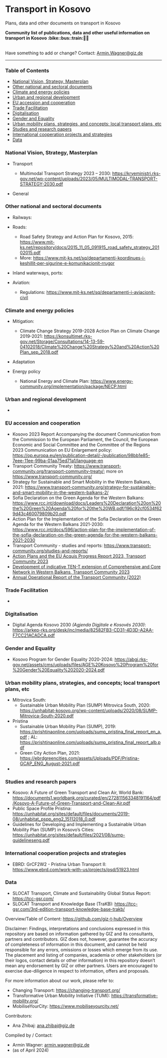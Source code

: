 # Transport in Kosovo
Plans, data and other documents on transport in Kosovo

<b> 
Community list of publications, data and other useful information on transport in Kosovo :bike::bus::train:🌳🚊
</b><br><br>

Have something to add or change? Contact: Armin.Wagner@giz.de

------------------------------

### Table of Contents

- [National Vision, Strategy, Masterplan](#National-Vision-Strategy-Masterplan)
- [Other national and sectoral documents](#other-national-sectoral-documents) 
- [Climate and energy policies](#climate-energy-policies)
- [Urban and regional development](#urban)
- [EU accession and cooperation](#eu-accession)
- [Trade Facilitation](#trade-facilitation)  
- [Digitalisation](#digitalisation)
- [Gender and Equality](#gender)
- [Urban mobility plans, strategies, and concepts; local transport plans, etc](#local-transport-plans) 
- [Studies and research papers](#studies-research) 
- [International cooperation projects and strategies](#International-cooperation) 
- [Data](#data) 

  
### National Vision, Strategy, Masterplan <a name="national-vision-strategy-masterplan"></a> 

- Transport
	- Multimodal Transport Strategy 2023 – 2030: https://kryeministri.rks-gov.net/wp-content/uploads/2023/05/MULTIMODAL-TRANSPORT-STRATEGY-2030.pdf

- General


### Other national and sectoral documents <a name="other-national-sectoral-documents"></a> 

- Railways:
 
- Roads:
	-  Road Safety Strategy and Action Plan for Kosovo, 2015: https://www.mit-ks.net/repository/docs/2015_11_05_091915_road_safety_strategy_20102015.pdf
	-  More: https://www.mit-ks.net/sq/departamenti-koordinues-i-keshillit-per-sigurine-e-komunikacionit-rrugor

    
- Inland waterways, ports:
- Aviation:
	- Regulations: https://www.mit-ks.net/sq/departamenti-i-aviacionit-civil 

### Climate and energy policies <a name="climate-energy-policies"></a> 

- Mitigation:
	- Climate Change Strategy 2019-2028 Action Plan on Climate Change 2019-2021: https://konsultimet.rks-gov.net/Storage/Consultations/14-13-59-04102018/Climate%20Change%20Strategy%20and%20Action%20Plan_sep_2018.pdf
    
- Adaptation
   

- Energy policy 
  - National Energy and Climate Plan: https://www.energy-community.org/implementation/package/NECP.html

### Urban and regional development <a name="urban"></a> 

- 

### EU accession and cooperation <a name="eu-accession"></a> 

- Kosovo 2023 Report Accompanying the document Communication from the Commission to the European Parliament, the Council, the European Economic and Social Committee and the Committee of the Regions 2023 Communication on EU Enlargement policy: https://op.europa.eu/en/publication-detail/-/publication/98bb1e85-7eee-11ee-99ba-01aa75ed71a1/language-en
- Transport Community Treaty: https://www.transport-community.org/transport-community-treaty/; more on https://www.transport-community.org/
- Strategy for Sustainable and Smart Mobility in the Western Balkans, 2021: https://www.transport-community.org/strategy-for-sustainable-and-smart-mobility-in-the-western-balkans-2/
- Sofia Declaration on the Green Agenda for the Western Balkans: https://www.rcc.int/download/docs/Leaders%20Declaration%20on%20the%20Green%20Agenda%20for%20the%20WB.pdf/196c92cf0534f629d43c460079809b20.pdf 
- Action Plan for the Implementation of the Sofia Declaration on the Green Agenda for the Western Balkans 2021-2030: https://www.rcc.int/docs/596/action-plan-for-the-implementation-of-the-sofia-declaration-on-the-green-agenda-for-the-western-balkans-2021-2030
- Transport Community - studies and reports: https://www.transport-community.org/studies-and-reports/
-  [Action Plans and the EU Acquis Progress Report 2023, Transport Community 2023](https://www.transport-community.org/wp-content/uploads/2023/12/Action-Plans-and-EU-Acquis-Progress-Report-2023-WEB.pdf)
- [Development of indicative TEN-T extension of Comprehensive and Core Network in Western Balkans, Transport Community 2023](https://www.transport-community.org/wp-content/uploads/2023/12/TEN-T-Report-2023-WEB.pdf)
- [Annual Operational Report of the Transport Community (2022)](https://www.transport-community.org/wp-content/uploads/2022/06/AOR-2021.pdf)

### Trade Facilitation <a name="trade-facilitation"></a> 

-

### Digitalisation <a name="digitalisation"></a>

- Digital Agenda Kosovo 2030 *(Agjenda Digjitale e Kosovës 2030)*: https://arkep-rks.org/desk/inc/media/82582FB3-CD31-4D3D-A2AA-F7CC21ACADCA.pdf

### Gender and Equality <a name="gender"></a>

- Kosovo Program for Gender Equality 2020-2024: https://abgj.rks-gov.net/assets/cms/uploads/files/AGE%20Kosovo%20Program%20for%20Gender%20Equality%202020-2024.pdf

### Urban mobility plans, strategies, and concepts; local transport plans, etc <a name="local-transport-plans"></a>  

- Mitrovica South:
	- Sustainable Urban Mobility Plan (SUMP) Mitrovica South, 2020: https://unhabitat-kosovo.org/wp-content/uploads/2020/08/SUMP-Mitrovica-South-2020.pdf
 - Pristina
	- Sustainable Urban Mobility Plan (SUMP), 2019: https://prishtinaonline.com/uploads/sump_pristina_final_report_en_a.pdf ; AL: https://prishtinaonline.com/uploads/sump_pristina_final_report_alb.pdf
 	- Green City Action Plan, 2021: https://ebrdgreencities.com/assets/Uploads/PDF/Pristina-GCAP_ENG_August-2021.pdf
  - 


### Studies and research papers <a name="studies-research"></a> 

- Kosovo: A Future of Green Transport and Clean Air, World Bank: https://documents1.worldbank.org/curated/en/272811563348191164/pdf/Kosovo-A-Future-of-Green-Transport-and-Clean-Air.pdf
- Public Space Profile Pristina: https://unhabitat.org/sites/default/files/documents/2019-08/unhabitat_pspp_eng2_15112018_0.pdf
- Guidelines for Developing and Implementing a Sustainable Urban Mobility Plan (SUMP) in Kosovo’s Cities: https://unhabitat.org/sites/default/files/2021/08/sump-guidelineseng.pdf

### International cooperation projects and strategies <a name="international-cooperation"></a> 

- EBRD: GrCF2W2 - Pristina Urban Transport II: https://www.ebrd.com/work-with-us/projects/psd/51923.html

### Data <a name="data"></a>

- SLOCAT Transport, Climate and Sustainability Global Status Report: https://tcc-gsr.com/ 
- SLOCAT Transport and Knowledge Base (TraKB):  https://tcc-gsr.com/3rd-edition-transport-knowledge-base-trakb/ 


Overview/Table of Content: https://github.com/giz-t-hub/Overview

Disclaimer: Findings, interpretations and conclusions expressed in this repository are based on information gathered by GIZ and its consultants, partners and contributors. GIZ does not, however, guarantee the accuracy of completeness of information in this document, and cannot be held responsible for any errors, omissions or losses which emerge from its use. The placement and listing of companies, academia or other stakeholders (or their logos, contact details or other information) in this repository doesn’t mean any endorsement by GIZ or other partners. Users are encouraged to exercise due-diligence in respect to information, offers and proposals.


For more information about our work, please refer to: 
- Changing Transport: https://changing-transport.org/
-	Transformative Urban Mobility Initiative (TUMI): https://transformative-mobility.org/
-	MobiliseYourCity: https://www.mobiliseyourcity.net/

Contributors:

- Ana Zhibaj: ana.zhibaj@giz.de
 
Compiled by / Contact:
- Armin Wagner: armin.wagner@giz.de
- (as of April 2024)
